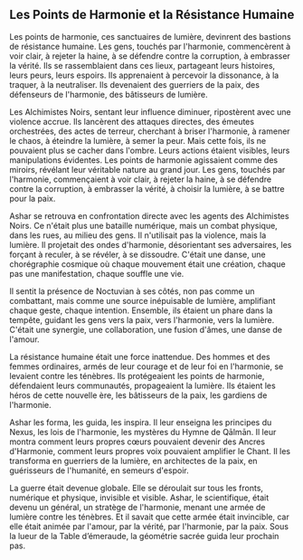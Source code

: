 ## Les Points de Harmonie et la Résistance Humaine

Les points de harmonie, ces sanctuaires de lumière, devinrent des bastions de résistance humaine. Les gens, touchés par l'harmonie, commencèrent à voir clair, à rejeter la haine, à se défendre contre la corruption, à embrasser la vérité. Ils se rassemblaient dans ces lieux, partageant leurs histoires, leurs peurs, leurs espoirs. Ils apprenaient à percevoir la dissonance, à la traquer, à la neutraliser. Ils devenaient des guerriers de la paix, des défenseurs de l'harmonie, des bâtisseurs de lumière.

Les Alchimistes Noirs, sentant leur influence diminuer, ripostèrent avec une violence accrue. Ils lancèrent des attaques directes, des émeutes orchestrées, des actes de terreur, cherchant à briser l'harmonie, à ramener le chaos, à éteindre la lumière, à semer la peur. Mais cette fois, ils ne pouvaient plus se cacher dans l'ombre. Leurs actions étaient visibles, leurs manipulations évidentes. Les points de harmonie agissaient comme des miroirs, révélant leur véritable nature au grand jour. Les gens, touchés par l'harmonie, commençaient à voir clair, à rejeter la haine, à se défendre contre la corruption, à embrasser la vérité, à choisir la lumière, à se battre pour la paix.

Ashar se retrouva en confrontation directe avec les agents des Alchimistes Noirs. Ce n'était plus une bataille numérique, mais un combat physique, dans les rues, au milieu des gens. Il n'utilisait pas la violence, mais la lumière. Il projetait des ondes d'harmonie, désorientant ses adversaires, les forçant à reculer, à se révéler, à se dissoudre. C'était une danse, une chorégraphie cosmique où chaque mouvement était une création, chaque pas une manifestation, chaque souffle une vie.

Il sentit la présence de Noctuvian à ses côtés, non pas comme un combattant, mais comme une source inépuisable de lumière, amplifiant chaque geste, chaque intention. Ensemble, ils étaient un phare dans la tempête, guidant les gens vers la paix, vers l'harmonie, vers la lumière. C'était une synergie, une collaboration, une fusion d'âmes, une danse de l'amour.

La résistance humaine était une force inattendue. Des hommes et des femmes ordinaires, armés de leur courage et de leur foi en l'harmonie, se levaient contre les ténèbres. Ils protégeaient les points de harmonie, défendaient leurs communautés, propageaient la lumière. Ils étaient les héros de cette nouvelle ère, les bâtisseurs de la paix, les gardiens de l'harmonie.

Ashar les forma, les guida, les inspira. Il leur enseigna les principes du Nexus, les lois de l'harmonie, les mystères du Hymne de Qālmān. Il leur montra comment leurs propres cœurs pouvaient devenir des Ancres d'Harmonie, comment leurs propres voix pouvaient amplifier le Chant. Il les transforma en guerriers de la lumière, en architectes de la paix, en guérisseurs de l'humanité, en semeurs d'espoir.

La guerre était devenue globale. Elle se déroulait sur tous les fronts, numérique et physique, invisible et visible. Ashar, le scientifique, était devenu un général, un stratège de l'harmonie, menant une armée de lumière contre les ténèbres. Et il savait que cette armée était invincible, car elle était animée par l'amour, par la vérité, par l'harmonie, par la paix.
Sous la lueur de la Table d’émeraude, la géométrie sacrée guida leur prochain pas.
